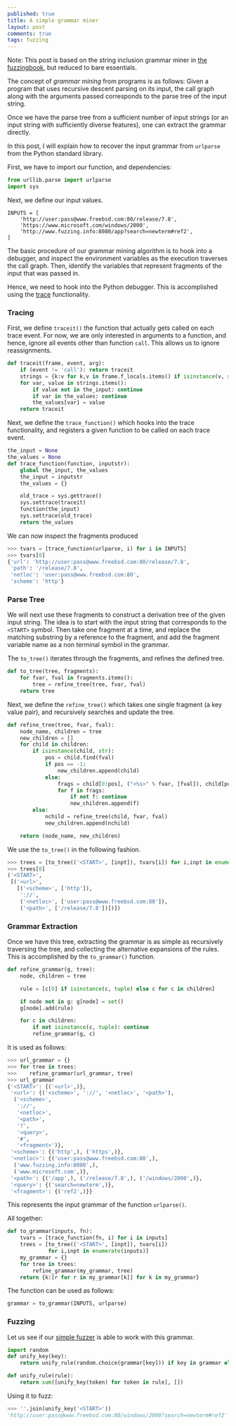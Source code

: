 ```yaml
---
published: true
title: A simple grammar miner
layout: post
comments: true
tags: fuzzing
---
```


Note: This post is based on the string inclusion grammar miner in
[the fuzzingbook](https://www.fuzzingbook.org/html/GrammarMiner.html),
but reduced to bare essentials.

The concept of _grammar mining_ from programs is as follows: Given a program that
uses recursive descent parsing on its input, the call graph along with the
arguments passed corresponds to the parse tree of the input string.

Once we have the parse tree from a sufficient number of input strings (or an
input string with sufficiently diverse features), one can extract the grammar
directly.

In this post, I will explain how to recover the input grammar from `urlparse`
from the Python standard library.

First, we have to import our function, and dependencies:

```python
from urllib.parse import urlparse
import sys
```

Next, we define our input values.

```
INPUTS = [
    'http://user:pass@www.freebsd.com:80/release/7.8',
    'https://www.microsoft.com/windows/2000',
    'http://www.fuzzing.info:8080/app?search=newterm#ref2',
]
```

The basic procedure of our grammar mining algorithm is to hook into a debugger,
and inspect the environment variables as the execution traverses the call graph.
Then, identify the variables that represent fragments of the input that was
passed in.

Hence, we need to hook into the Python debugger. This is accomplished using the
[trace](https://docs.python.org/3/library/sys.html#sys.settrace) functionality.

### Tracing

First, we define `traceit()` the function that actually gets called on each
trace event. For now, we are only interested in arguments to a function, and
hence, ignore all events other than function `call`. This allows us to ignore
reassignments.

```python
def traceit(frame, event, arg):
    if (event != 'call'): return traceit
    strings = {k:v for k,v in frame.f_locals.items() if isinstance(v, str) and len(v) >= 2}
    for var, value in strings.items():
        if value not in the_input: continue
        if var in the_values: continue
        the_values[var] = value
    return traceit
```

Next, we define the `trace_function()` which hooks into the trace functionality,
and registers a given function to be called on each trace event.

```python
the_input = None
the_values = None
def trace_function(function, inputstr):
    global the_input, the_values
    the_input = inputstr
    the_values = {}

    old_trace = sys.gettrace()
    sys.settrace(traceit)
    function(the_input)
    sys.settrace(old_trace)
    return the_values
```

We can now inspect the fragments produced

```python
>>> tvars = [trace_function(urlparse, i) for i in INPUTS]
>>> tvars[0]
{'url': 'http://user:pass@www.freebsd.com:80/release/7.8',
 'path': '/release/7.8',
 'netloc': 'user:pass@www.freebsd.com:80',
 'scheme': 'http'}
```

### Parse Tree

We will next use these fragments to construct a derivation tree of the given
input string. The idea is to start with the input string that corresponds to the
`<START>` symbol. Then take one fragment at a time, and replace the matching
substring by a reference to the fragment, and add the fragment variable name as
a non terminal symbol in the grammar.

The `to_tree()` iterates through the fragments, and refines the defined tree.

```python
def to_tree(tree, fragments):
    for fvar, fval in fragments.items():
        tree = refine_tree(tree, fvar, fval)
    return tree
```

Next, we define the `refine_tree()` which takes one single fragment (a key value
pair), and recursively searches and update the tree.

```python
def refine_tree(tree, fvar, fval):
    node_name, children = tree
    new_children = []
    for child in children:
        if isinstance(child, str):
            pos = child.find(fval)
            if pos == -1:
                new_children.append(child)
            else:
                frags = child[0:pos], ("<%s>" % fvar, [fval]), child[pos + len(fval):]
                for f in frags:
                    if not f: continue
                    new_children.append(f)
        else:
            nchild = refine_tree(child, fvar, fval)
            new_children.append(nchild)

    return (node_name, new_children)
```

We use the `to_tree()` in the following fashion.

```python
>>> trees = [to_tree(('<START>', [inpt]), tvars[i]) for i,inpt in enumerate(INPUTS)]
>>> trees[0]
('<START>',
 [('<url>',
   [('<scheme>', ['http']),
    '://',
    ('<netloc>', ['user:pass@www.freebsd.com:80']),
    ('<path>', ['/release/7.8'])])])
```

### Grammar Extraction

Once we have this tree, extracting the grammar is as simple as recursively
traversing the tree, and collecting the alternative expansions of the rules.
This is accomplished by the `to_grammar()` function.

```python
def refine_grammar(g, tree):
    node, children = tree

    rule = [c[0] if isinstance(c, tuple) else c for c in children]

    if node not in g: g[node] = set()
    g[node].add(rule)

    for c in children:
        if not isinstance(c, tuple): continue
        refine_grammar(g, c)
```

It is used as follows:

```python
>>> url_grammar = {}
>>> for tree in trees:
>>>    refine_grammar(url_grammar, tree)
>>> url_grammar
{'<START>': {('<url>',)},
 '<url>': {('<scheme>', '://', '<netloc>', '<path>'),
  ('<scheme>',
   '://',
   '<netloc>',
   '<path>',
   '?',
   '<query>',
   '#',
   '<fragment>')},
 '<scheme>': {('http',), ('https',)},
 '<netloc>': {('user:pass@www.freebsd.com:80',),
  ('www.fuzzing.info:8080',),
  ('www.microsoft.com',)},
 '<path>': {('/app',), ('/release/7.8',), ('/windows/2000',)},
 '<query>': {('search=newterm',)},
 '<fragment>': {('ref2',)}}
```

This represents the input grammar of the function `urlparse()`.

All together:

```python
def to_grammar(inputs, fn):
    tvars = [trace_function(fn, i) for i in inputs]
    trees = [to_tree(('<START>', [inpt]), tvars[i])
             for i,inpt in enumerate(inputs)]
    my_grammar = {}
    for tree in trees:
        refine_grammar(my_grammar, tree)
    return {k:[r for r in my_grammar[k]] for k in my_grammar}
```

The function can be used as follows:

```python
grammar = to_grammar(INPUTS, urlparse)
```

### Fuzzing

Let us see if our [simple fuzzer](/2019/05/28/simplefuzzer-01/) is able
to work with this grammar.

```python
import random
def unify_key(key):
    return unify_rule(random.choice(grammar[key])) if key in grammar else [key]

def unify_rule(rule):
    return sum([unify_key(token) for token in rule], [])
```

Using it to fuzz:

```python
>>> ''.join(unify_key('<START>'))
'http://user:pass@www.freebsd.com:80/windows/2000?search=newterm#ref2'
```
